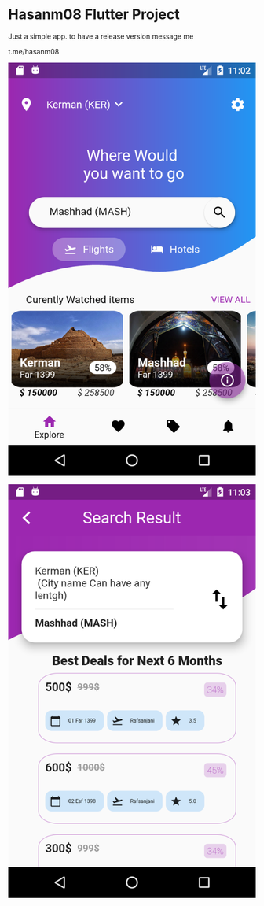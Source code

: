 # Hasanm08 Flutter Project

Just a simple app. to have a release version message me
<p></p>
t.me/hasanm08
<p></p>
<p></p>


<p align="center">
  <img  src="Screen2.png">
</p>
<p align="center">
  <img  src="Screen3.png">
</p>

